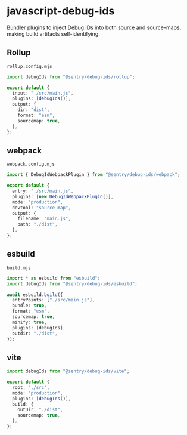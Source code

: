 # javascript-debug-ids

Bundler plugins to inject [Debug
IDs](https://github.com/tc39/source-map/blob/main/proposals/debug-id.md) into
both source and source-maps, making build artifacts self-identifying.

## Rollup

`rollup.config.mjs`
```ts
import debugIds from "@sentry/debug-ids/rollup";

export default {
  input: "./src/main.js",
  plugins: [debugIds()],
  output: {
    dir: "dist",
    format: "esm",
    sourcemap: true,
  },
};
```

## webpack

`webpack.config.mjs`
```ts
import { DebugIdWebpackPlugin } from "@sentry/debug-ids/webpack";

export default {
  entry: "./src/main.js",
  plugins: [new DebugIdWebpackPlugin()],
  mode: "production",
  devtool: "source-map",
  output: {
    filename: "main.js",
    path: "./dist",
  },
};
```

## esbuild

`build.mjs`
```ts
import * as esbuild from "esbuild";
import debugIds from "@sentry/debug-ids/esbuild";

await esbuild.build({
  entryPoints: ["./src/main.js"],
  bundle: true,
  format: "esm",
  sourcemap: true,
  minify: true,
  plugins: [debugIds],
  outdir: "./dist",
});
```

## vite

```ts
import debugIds from "@sentry/debug-ids/vite";

export default {
  root: "./src",
  mode: "production",
  plugins: [debugIds()],
  build: {
    outDir: "./dist",
    sourcemap: true,
  },
};
```